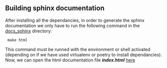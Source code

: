 ## Building sphinx documentation 

After installing all the dependancies, in order to generate the sphinx documentation we only have to run the following command in the <a href="./docs_sphinx/">docs_sphinx</a> directory: 
<pre><code> make html </code></pre>
This command must be runned with the environment or shell activated (depending on if we have used virtualenv or poetry to install dependancies). Now, we can open the html documentation file ***index.html*** <a href="./docs_sphinx/build/html/">here </a>